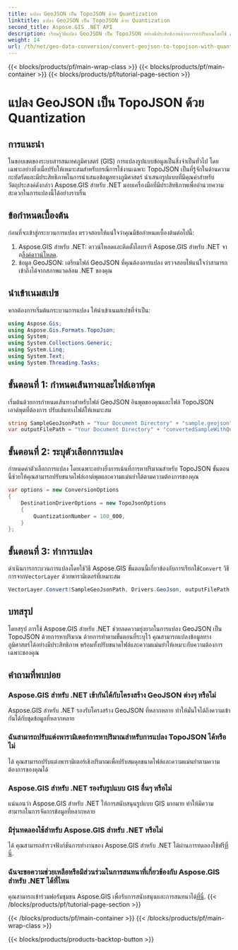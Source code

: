 ```yaml
---
title: แปลง GeoJSON เป็น TopoJSON ด้วย Quantization
linktitle: แปลง GeoJSON เป็น TopoJSON ด้วย Quantization
second_title: Aspose.GIS .NET API
description: เรียนรู้วิธีแปลง GeoJSON เป็น TopoJSON อย่างมีประสิทธิภาพด้วยการหาปริมาณโดยใช้ Aspose.GIS สำหรับ .NET ซึ่งจะช่วยปรับขนาดและความแม่นยำของไฟล์ให้เหมาะสม
weight: 14
url: /th/net/geo-data-conversion/convert-geojson-to-topojson-with-quantization/
---
```


{{< blocks/products/pf/main-wrap-class >}}
{{< blocks/products/pf/main-container >}}
{{< blocks/products/pf/tutorial-page-section >}}

# แปลง GeoJSON เป็น TopoJSON ด้วย Quantization

## การแนะนำ
ในขอบเขตของระบบสารสนเทศภูมิศาสตร์ (GIS) การแปลงรูปแบบข้อมูลเป็นสิ่งจำเป็นทั่วไป โดยเฉพาะอย่างยิ่งเมื่อปรับให้เหมาะสมสำหรับกรณีการใช้งานเฉพาะ TopoJSON เป็นที่รู้จักในด้านความกะทัดรัดและมีประสิทธิภาพในการนำเสนอข้อมูลทางภูมิศาสตร์ นำเสนอรูปแบบที่มีคุณค่าสำหรับวัตถุประสงค์ดังกล่าว Aspose.GIS สำหรับ .NET มอบเครื่องมือที่มีประสิทธิภาพเพื่ออำนวยความสะดวกในการแปลงนี้ได้อย่างราบรื่น
## ข้อกำหนดเบื้องต้น
ก่อนที่จะเข้าสู่กระบวนการแปลง ตรวจสอบให้แน่ใจว่าคุณมีข้อกำหนดเบื้องต้นต่อไปนี้:
1.  Aspose.GIS สำหรับ .NET: ดาวน์โหลดและติดตั้งไลบรารี Aspose.GIS สำหรับ .NET จาก[ลิ้งค์ดาวน์โหลด](https://releases.aspose.com/gis/net/).
2. ข้อมูล GeoJSON: เตรียมไฟล์ GeoJSON ที่คุณต้องการแปลง ตรวจสอบให้แน่ใจว่าสามารถเข้าถึงได้จากสภาพแวดล้อม .NET ของคุณ

## นำเข้าเนมสเปซ
หากต้องการเริ่มต้นกระบวนการแปลง ให้นำเข้าเนมสเปซที่จำเป็น:
```csharp
using Aspose.Gis;
using Aspose.Gis.Formats.TopoJson;
using System;
using System.Collections.Generic;
using System.Linq;
using System.Text;
using System.Threading.Tasks;
```
## ขั้นตอนที่ 1: กำหนดเส้นทางและไฟล์เอาท์พุต
เริ่มต้นด้วยการกำหนดเส้นทางสำหรับไฟล์ GeoJSON อินพุตของคุณและไฟล์ TopoJSON เอาต์พุตที่ต้องการ ปรับเส้นทางไฟล์ให้เหมาะสม
```csharp
string SampleGeoJsonPath = "Your Document Directory" + "sample.geojson";
var outputFilePath = "Your Document Directory" + "convertedSampleWithQuantization_out.topojson";
```
## ขั้นตอนที่ 2: ระบุตัวเลือกการแปลง
กำหนดค่าตัวเลือกการแปลง โดยเฉพาะอย่างยิ่งการเน้นที่การหาปริมาณสำหรับ TopoJSON ขั้นตอนนี้ช่วยให้คุณสามารถปรับขนาดไฟล์เอาต์พุตและความแม่นยำได้ตามความต้องการของคุณ
```csharp
var options = new ConversionOptions
{
    DestinationDriverOptions = new TopoJsonOptions
    {
        QuantizationNumber = 100_000,
    }
};
```
## ขั้นตอนที่ 3: ทำการแปลง
 ดำเนินการกระบวนการแปลงโดยใช้วิธี Aspose.GIS ขั้นตอนนี้เกี่ยวข้องกับการเรียกใช้`Convert` วิธีการจาก`VectorLayer` ด้วยพารามิเตอร์ที่เหมาะสม
```csharp
VectorLayer.Convert(SampleGeoJsonPath, Drivers.GeoJson, outputFilePath, Drivers.TopoJson, options);
```

## บทสรุป
โดยสรุป การใช้ Aspose.GIS สำหรับ .NET ช่วยลดความยุ่งยากในการแปลง GeoJSON เป็น TopoJSON ด้วยการหาปริมาณ ด้วยการทำตามขั้นตอนที่ระบุไว้ คุณสามารถแปลงข้อมูลทางภูมิศาสตร์ได้อย่างมีประสิทธิภาพ พร้อมทั้งปรับขนาดไฟล์และความแม่นยำให้เหมาะกับความต้องการเฉพาะของคุณ
## คำถามที่พบบ่อย
### Aspose.GIS สำหรับ .NET เข้ากันได้กับโครงสร้าง GeoJSON ต่างๆ หรือไม่
Aspose.GIS สำหรับ .NET รองรับโครงสร้าง GeoJSON ที่หลากหลาย ทำให้มั่นใจได้ถึงความเข้ากันได้กับชุดข้อมูลที่หลากหลาย
### ฉันสามารถปรับแต่งพารามิเตอร์การหาปริมาณสำหรับการแปลง TopoJSON ได้หรือไม่
ได้ คุณสามารถปรับแต่งพารามิเตอร์เชิงปริมาณเพื่อปรับสมดุลขนาดไฟล์และความแม่นยำตามความต้องการของคุณได้
### Aspose.GIS สำหรับ .NET รองรับรูปแบบ GIS อื่นๆ หรือไม่
แน่นอนว่า Aspose.GIS สำหรับ .NET ให้การสนับสนุนรูปแบบ GIS มากมาย ทำให้มีความสามารถในการจัดการข้อมูลที่หลากหลาย
### มีรุ่นทดลองใช้สำหรับ Aspose.GIS สำหรับ .NET หรือไม่
 ได้ คุณสามารถสำรวจฟังก์ชันการทำงานของ Aspose.GIS สำหรับ .NET ได้ผ่านการทดลองใช้ฟรี[ที่นี่](https://releases.aspose.com/).
### ฉันจะขอความช่วยเหลือหรือมีส่วนร่วมในการสนทนาที่เกี่ยวข้องกับ Aspose.GIS สำหรับ .NET ได้ที่ไหน
 คุณสามารถเข้าร่วมฟอรัมชุมชน Aspose.GIS เพื่อรับการสนับสนุนและการสนทนาได้[ที่นี่](https://forum.aspose.com/c/gis/33).
{{< /blocks/products/pf/tutorial-page-section >}}

{{< /blocks/products/pf/main-container >}}
{{< /blocks/products/pf/main-wrap-class >}}

{{< blocks/products/products-backtop-button >}}
